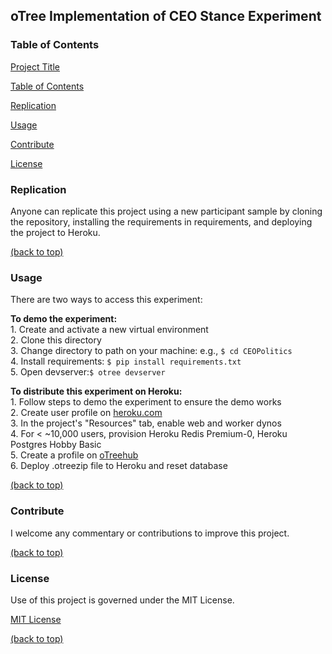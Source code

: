 ## oTree Implementation of CEO Stance Experiment

### Table of Contents

[Project Title](#otree-implementation-of-ceo-stance-experiment)

[Table of Contents](#table-of-contents)

[Replication](#Replication)

[Usage](#usage)

[Contribute](#contribute)

[License](#license)


### Replication

Anyone can replicate this project using a new participant sample by cloning the repository, installing the requirements in requirements, and deploying the project to Heroku.

[(back to top)](#political-stance-tweets-project)

### Usage

There are two ways to access this experiment:

**To demo the experiment:**  
    1. Create and activate a new virtual environment  
    2. Clone this directory  
    3. Change directory to path on your machine: e.g., ```$ cd CEOPolitics```  
    4. Install requirements: ```$ pip install requirements.txt```  
    5. Open devserver:```$ otree devserver```  

**To distribute this experiment on Heroku:**  
    1. Follow steps to demo the experiment to ensure the demo works  
    2. Create user profile on [heroku.com](heroku.com)  
    3. In the project's "Resources" tab, enable web and worker dynos  
    4. For < ~10,000 users, provision Heroku Redis Premium-0, Heroku Postgres Hobby Basic  
    5. Create a profile on [oTreehub](https://www.otreehub.com/)  
    6. Deploy .otreezip file to Heroku and reset database  
  

[(back to top)](#political-stance-tweets-project)

### Contribute

I welcome any commentary or contributions to improve this project.

[(back to top)](#political-stance-tweets-project)

### License
Use of this project is governed under the MIT License.

[MIT License](https://opensource.org/licenses/MIT)

[(back to top)](#political-stance-tweets-project)
